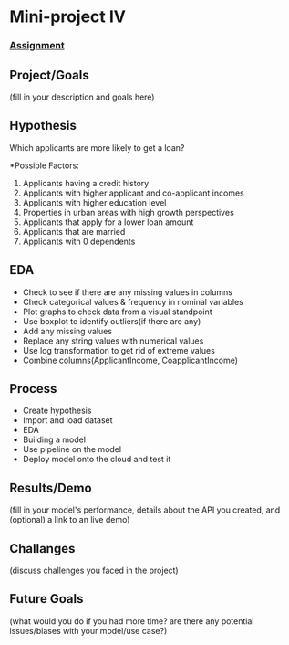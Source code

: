 # Mini-project IV

### [Assignment](assignment.md)

## Project/Goals
(fill in your description and goals here)

## Hypothesis

Which applicants are more likely to get a loan?

*Possible Factors:

1. Applicants having a credit history 
2. Applicants with higher applicant and co-applicant incomes
3. Applicants with higher education level
4. Properties in urban areas with high growth perspectives
5. Applicants that apply for a lower loan amount
6. Applicants that are married
7. Applicants with 0 dependents

## EDA 

- Check to see if there are any missing values in columns
- Check categorical values & frequency in nominal variables
- Plot graphs to check data from a visual standpoint
- Use boxplot to identify outliers(if there are any)
- Add any missing values 
- Replace any string values with numerical values
- Use log transformation to get rid of extreme values
- Combine columns(ApplicantIncome, CoapplicantIncome)


## Process

- Create hypothesis 
- Import and load dataset
- EDA
- Building a model
- Use pipeline on the model 
- Deploy model onto the cloud and test it


## Results/Demo
(fill in your model's performance, details about the API you created, and (optional) a link to an live demo)

## Challanges 
(discuss challenges you faced in the project)

## Future Goals
(what would you do if you had more time? are there any potential issues/biases with your model/use case?)